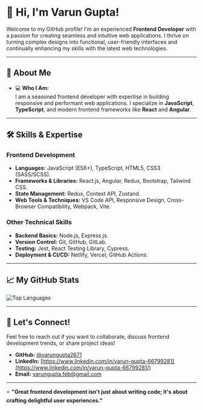 # 👋 Hi, I'm Varun Gupta!  

Welcome to my GitHub profile! I'm an experienced **Frontend Developer** with a passion for creating seamless and intuitive web applications. I thrive on turning complex designs into functional, user-friendly interfaces and continually enhancing my skills with the latest web technologies.  

---

## 🚀 About Me  

- 💻 **Who I Am:**  
  I am a seasoned frontend developer with expertise in building responsive and performant web applications. I specialize in **JavaScript**, **TypeScript**, and modern frontend frameworks like **React** and **Angular**.  

---

## 🛠️ Skills & Expertise  

### **Frontend Development**  
- **Languages:** JavaScript (ES6+), TypeScript, HTML5, CSS3 (SASS/SCSS).  
- **Frameworks & Libraries:** React.js, Angular, Redux, Bootstrap, Tailwind CSS.  
- **State Management:** Redux, Context API, Zustand.  
- **Web Tools & Techniques:** VS Code API, Responsive Design, Cross-Browser Compatibility, Webpack, Vite.  

### **Other Technical Skills**  
- **Backend Basics:** Node.js, Express.js.  
- **Version Control:** Git, GitHub, GitLab.  
- **Testing:** Jest, React Testing Library, Cypress.  
- **Deployment & CI/CD:** Netlify, Vercel, GitHub Actions.  

---

## 📈 My GitHub Stats  

![Top Languages](https://github-readme-stats.vercel.app/api/top-langs/?username=varungupta2671&layout=donut&theme=default)  

---

## 💬 Let's Connect!  

Feel free to reach out if you want to collaborate, discuss frontend development trends, or share project ideas!  

- **GitHub:** [@varungupta2671](https://github.com/varungupta2671)  
- **LinkedIn:** [https://www.linkedin.com/in/varun-gupta-66799281](https://www.linkedin.com/in/varun-gupta-66799281/)  
- **Email:** varungupta.feb@gmail.com

---

⭐️ **"Great frontend development isn't just about writing code; it's about crafting delightful user experiences."** 
